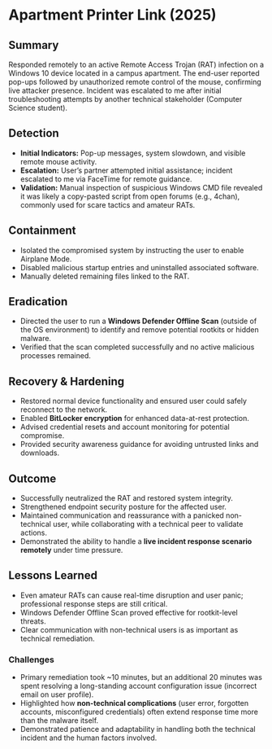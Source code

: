 # Apartment Printer Link (2025)

## Summary
Responded remotely to an active Remote Access Trojan (RAT) infection on a Windows 10 device located in a campus apartment. The end-user reported pop-ups followed by unauthorized remote control of the mouse, confirming live attacker presence. Incident was escalated to me after initial troubleshooting attempts by another technical stakeholder (Computer Science student).

## Detection
- **Initial Indicators:** Pop-up messages, system slowdown, and visible remote mouse activity.
- **Escalation:** User’s partner attempted initial assistance; incident escalated to me via FaceTime for remote guidance.
- **Validation:** Manual inspection of suspicious Windows CMD file revealed it was likely a copy-pasted script from open forums (e.g., 4chan), commonly used for scare tactics and amateur RATs.

## Containment
- Isolated the compromised system by instructing the user to enable Airplane Mode.
- Disabled malicious startup entries and uninstalled associated software.
- Manually deleted remaining files linked to the RAT.

## Eradication
- Directed the user to run a **Windows Defender Offline Scan** (outside of the OS environment) to identify and remove potential rootkits or hidden malware.
- Verified that the scan completed successfully and no active malicious processes remained.

## Recovery & Hardening
- Restored normal device functionality and ensured user could safely reconnect to the network.
- Enabled **BitLocker encryption** for enhanced data-at-rest protection.
- Advised credential resets and account monitoring for potential compromise.
- Provided security awareness guidance for avoiding untrusted links and downloads.

## Outcome
- Successfully neutralized the RAT and restored system integrity.
- Strengthened endpoint security posture for the affected user.
- Maintained communication and reassurance with a panicked non-technical user, while collaborating with a technical peer to validate actions.
- Demonstrated the ability to handle a **live incident response scenario remotely** under time pressure.

## Lessons Learned
- Even amateur RATs can cause real-time disruption and user panic; professional response steps are still critical.
- Windows Defender Offline Scan proved effective for rootkit-level threats.
- Clear communication with non-technical users is as important as technical remediation.


### Challenges
- Primary remediation took ~10 minutes, but an additional 20 minutes was spent resolving a long-standing account configuration issue (incorrect email on user profile).  
- Highlighted how **non-technical complications** (user error, forgotten accounts, misconfigured credentials) often extend response time more than the malware itself.  
- Demonstrated patience and adaptability in handling both the technical incident and the human factors involved.